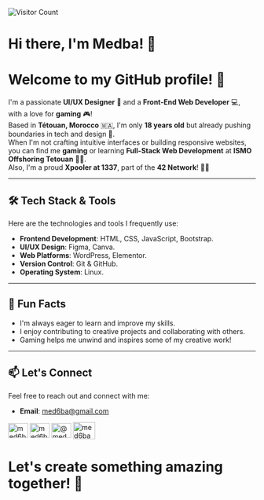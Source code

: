 ![Visitor Count](https://komarev.com/ghpvc/?username=med6ba&color=blue)
<h1>Hi there, I'm Medba! 👋</h1>
<h1>Welcome to my GitHub profile! 🌟</h1>

I'm a passionate **UI/UX Designer** 🎨 and a **Front-End Web Developer** 💻, with a love for **gaming** 🎮! <br>
Based in **Tétouan, Morocco** 🇲🇦, I'm only **18 years old** but already pushing boundaries in tech and design 🚀. <br>
When I'm not crafting intuitive interfaces or building responsive websites, you can find me **gaming** or learning **Full-Stack Web Development** at **ISMO Offshoring Tetouan** 🧑‍🎓. <br>
Also, I'm a proud **Xpooler at 1337**, part of the **42 Network**! 🧑‍💻

---

## 🛠️ Tech Stack & Tools

Here are the technologies and tools I frequently use:

- **Frontend Development**: HTML, CSS, JavaScript, Bootstrap.
- **UI/UX Design**: Figma, Canva.
- **Web Platforms**: WordPress, Elementor.
- **Version Control**: Git & GitHub.
- **Operating System**: Linux.

---

## 🌟 Fun Facts

- I'm always eager to learn and improve my skills.
- I enjoy contributing to creative projects and collaborating with others.
- Gaming helps me unwind and inspires some of my creative work!

---

## 📫 Let's Connect

Feel free to reach out and connect with me:

- **Email**: <a href="mailto:med6ba@gmail.com">med6ba@gmail.com</a>
<p align="left">
<a href="https://instagram.com/med6ba" target="blank"><img align="center" src="https://raw.githubusercontent.com/rahuldkjain/github-profile-readme-generator/master/src/images/icons/Social/instagram.svg" alt="med6ba" height="30" width="40" /></a>
<a href="https://x.com/med6ba" target="blank"><img align="center" src="https://raw.githubusercontent.com/rahuldkjain/github-profile-readme-generator/master/src/images/icons/Social/twitter.svg" alt="med6ba" height="30" width="40" /></a>
<a href="https://www.youtube.com/@med6ba" target="blank"><img align="center" src="https://raw.githubusercontent.com/rahuldkjain/github-profile-readme-generator/master/src/images/icons/Social/youtube.svg" alt="@med6ba" height="30" width="40" /></a>
<a href="https://discord.gg/jtzbBmJDPA" target="blank"><img align="center" src="https://raw.githubusercontent.com/rahuldkjain/github-profile-readme-generator/master/src/images/icons/Social/discord.svg" alt="med6ba" height="35" width="45" /></a>
</p>

<h1>Let's create something amazing together! 🚀</h1>
